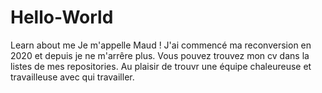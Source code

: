 # Hello-World
Learn about me
Je m'appelle Maud ! J'ai commencé ma reconversion en 2020 et depuis je ne m'arrêre plus. Vous pouvez trouvez mon cv dans la listes de mes repositories. Au plaisir de trouvr une équipe chaleureuse et travailleuse avec qui travailler.
